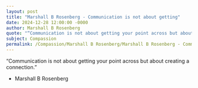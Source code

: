 ```yaml
---
layout: post
title: "Marshall B Rosenberg - Communication is not about getting"
date: 2024-12-28 12:00:00 -0000
author: Marshall B Rosenberg
quote: "“Communication is not about getting your point across but about creating a connection.”"
subject: Compassion
permalink: /Compassion/Marshall B Rosenberg/Marshall B Rosenberg - Communication is not about getting
---
```


“Communication is not about getting your point across but about creating a connection.”

- Marshall B Rosenberg
